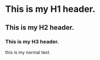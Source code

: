 # This is my H1 header.
## This is my H2 header.
### This is my H3 header.

this is my normal text.
